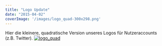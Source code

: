 ```yaml
---
title: "Logo Update"
date: "2015-04-02"
coverImage: '/images/logo_quad-300x298.png'
---
```


Hier die kleinere, quadratische Version unseres Logos für Nutzeraccounts (z.B. Twitter). [![logo_quad](../images/logo_quad-300x298.png)](https://hackzogtum-coburg.de/wp-content/uploads/2015/04/logo_quad.png)
